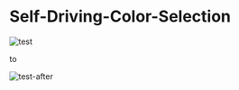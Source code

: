 ﻿# Self-Driving-Color-Selection
![test](https://user-images.githubusercontent.com/47830409/63655251-87d9eb80-c78e-11e9-80bc-5ad710825050.jpg)

to

![test-after](https://user-images.githubusercontent.com/47830409/63655265-b5269980-c78e-11e9-9ff1-0cc9b7b675bd.png)
